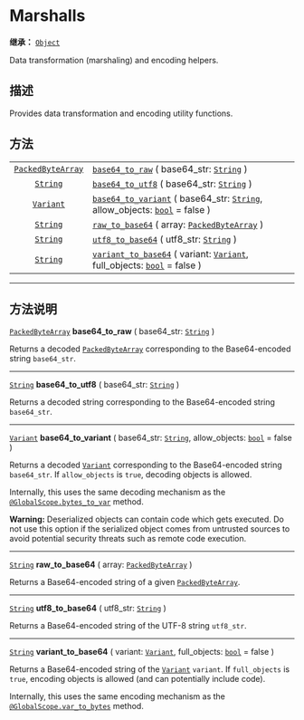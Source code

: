 <!-- ⚠ 请勿编辑本文件 ⚠ -->
<!-- 本文档使用脚本从 WeDot 引擎源码仓库生成。 -->
<!-- 生成脚本：https://github.com/WeDot-Engine/WeDot/tree/4.3/doc/tools/make_md.py； -->
<!-- 原文件：https://github.com/WeDot-Engine/WeDot/tree/4.3/doc/classes/Marshalls.xml。 -->

<div id="_class_marshalls"></div>

# Marshalls

**继承：** [`Object`](class_object.md)

Data transformation (marshaling) and encoding helpers.

## 描述

Provides data transformation and encoding utility functions.

## 方法

|||
|:-:|:--|
| [`PackedByteArray`](class_packedbytearray.md) | [`base64_to_raw`](class_marshalls.md#class_marshalls_method_base64_to_raw) ( base64_str: [`String`](class_string.md) )                                                         |
| [`String`](class_string.md)                   | [`base64_to_utf8`](class_marshalls.md#class_marshalls_method_base64_to_utf8) ( base64_str: [`String`](class_string.md) )                                                       |
| [`Variant`](class_variant.md)                 | [`base64_to_variant`](class_marshalls.md#class_marshalls_method_base64_to_variant) ( base64_str: [`String`](class_string.md), allow_objects: [`bool`](class_bool.md) = false ) |
| [`String`](class_string.md)                   | [`raw_to_base64`](class_marshalls.md#class_marshalls_method_raw_to_base64) ( array: [`PackedByteArray`](class_packedbytearray.md) )                                            |
| [`String`](class_string.md)                   | [`utf8_to_base64`](class_marshalls.md#class_marshalls_method_utf8_to_base64) ( utf8_str: [`String`](class_string.md) )                                                         |
| [`String`](class_string.md)                   | [`variant_to_base64`](class_marshalls.md#class_marshalls_method_variant_to_base64) ( variant: [`Variant`](class_variant.md), full_objects: [`bool`](class_bool.md) = false )   |

<!-- rst-class:: classref-section-separator -->

---

## 方法说明

<div id="_class_marshalls_method_base64_to_raw"></div>

[`PackedByteArray`](class_packedbytearray.md) **base64_to_raw** ( base64_str: [`String`](class_string.md) )<div id="class_marshalls_method_base64_to_raw"></div>

Returns a decoded [`PackedByteArray`](class_packedbytearray.md) corresponding to the Base64-encoded string `base64_str`.

<!-- rst-class:: classref-item-separator -->

---

<div id="_class_marshalls_method_base64_to_utf8"></div>

[`String`](class_string.md) **base64_to_utf8** ( base64_str: [`String`](class_string.md) )<div id="class_marshalls_method_base64_to_utf8"></div>

Returns a decoded string corresponding to the Base64-encoded string `base64_str`.

<!-- rst-class:: classref-item-separator -->

---

<div id="_class_marshalls_method_base64_to_variant"></div>

[`Variant`](class_variant.md) **base64_to_variant** ( base64_str: [`String`](class_string.md), allow_objects: [`bool`](class_bool.md) = false )<div id="class_marshalls_method_base64_to_variant"></div>

Returns a decoded [`Variant`](class_variant.md) corresponding to the Base64-encoded string `base64_str`. If `allow_objects` is `true`, decoding objects is allowed.

Internally, this uses the same decoding mechanism as the [`@GlobalScope.bytes_to_var`](class_@globalscope.md#class_@globalscope_method_bytes_to_var) method.

 **Warning:** Deserialized objects can contain code which gets executed. Do not use this option if the serialized object comes from untrusted sources to avoid potential security threats such as remote code execution.

<!-- rst-class:: classref-item-separator -->

---

<div id="_class_marshalls_method_raw_to_base64"></div>

[`String`](class_string.md) **raw_to_base64** ( array: [`PackedByteArray`](class_packedbytearray.md) )<div id="class_marshalls_method_raw_to_base64"></div>

Returns a Base64-encoded string of a given [`PackedByteArray`](class_packedbytearray.md).

<!-- rst-class:: classref-item-separator -->

---

<div id="_class_marshalls_method_utf8_to_base64"></div>

[`String`](class_string.md) **utf8_to_base64** ( utf8_str: [`String`](class_string.md) )<div id="class_marshalls_method_utf8_to_base64"></div>

Returns a Base64-encoded string of the UTF-8 string `utf8_str`.

<!-- rst-class:: classref-item-separator -->

---

<div id="_class_marshalls_method_variant_to_base64"></div>

[`String`](class_string.md) **variant_to_base64** ( variant: [`Variant`](class_variant.md), full_objects: [`bool`](class_bool.md) = false )<div id="class_marshalls_method_variant_to_base64"></div>

Returns a Base64-encoded string of the [`Variant`](class_variant.md) `variant`. If `full_objects` is `true`, encoding objects is allowed (and can potentially include code).

Internally, this uses the same encoding mechanism as the [`@GlobalScope.var_to_bytes`](class_@globalscope.md#class_@globalscope_method_var_to_bytes) method.

[^virtual]: 本方法通常需要用户覆盖才能生效。
[^const]: 本方法无副作用，不会修改该实例的任何成员变量。
[^vararg]: 本方法除了能接受在此处描述的参数外，还能够继续接受任意数量的参数。
[^constructor]: 本方法用于构造某个类型。
[^static]: 调用本方法无需实例，可直接使用类名进行调用。
[^operator]: 本方法描述的是使用本类型作为左操作数的有效运算符。
[^bitfield]: 这个值是由下列位标志构成位掩码的整数。
[^void]: 无返回值。
